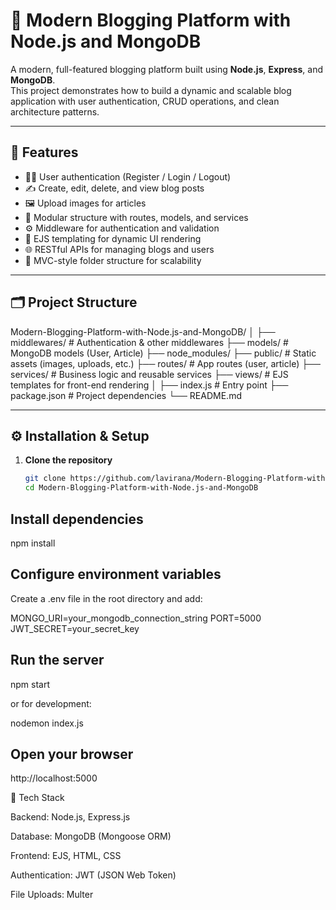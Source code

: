 # 📰 Modern Blogging Platform with Node.js and MongoDB

A modern, full-featured blogging platform built using **Node.js**, **Express**, and **MongoDB**.  
This project demonstrates how to build a dynamic and scalable blog application with user authentication, CRUD operations, and clean architecture patterns.

---

## 🚀 Features

- 🧑‍💻 User authentication (Register / Login / Logout)
- ✍️ Create, edit, delete, and view blog posts
- 🖼️ Upload images for articles
- 🧱 Modular structure with routes, models, and services
- ⚙️ Middleware for authentication and validation
- 🎨 EJS templating for dynamic UI rendering
- 🌐 RESTful APIs for managing blogs and users
- 📁 MVC-style folder structure for scalability

---

## 🗂️ Project Structure

Modern-Blogging-Platform-with-Node.js-and-MongoDB/
│
├── middlewares/ # Authentication & other middlewares
├── models/ # MongoDB models (User, Article)
├── node_modules/
├── public/ # Static assets (images, uploads, etc.)
├── routes/ # App routes (user, article)
├── services/ # Business logic and reusable services
├── views/ # EJS templates for front-end rendering
│
├── index.js # Entry point
├── package.json # Project dependencies
└── README.md


---

## ⚙️ Installation & Setup

1. **Clone the repository**
   ```bash
   git clone https://github.com/lavirana/Modern-Blogging-Platform-with-Node.js-and-MongoDB.git
   cd Modern-Blogging-Platform-with-Node.js-and-MongoDB


## Install dependencies

npm install


## Configure environment variables
Create a .env file in the root directory and add:

MONGO_URI=your_mongodb_connection_string
PORT=5000
JWT_SECRET=your_secret_key


## Run the server

npm start


or for development:

nodemon index.js


## Open your browser

http://localhost:5000

🧰 Tech Stack

Backend: Node.js, Express.js

Database: MongoDB (Mongoose ORM)

Frontend: EJS, HTML, CSS

Authentication: JWT (JSON Web Token)

File Uploads: Multer


